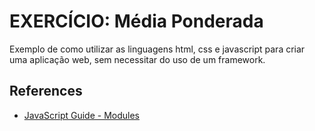# EXERCÍCIO: Média Ponderada

Exemplo de como utilizar as linguagens html, css e javascript para criar uma
aplicação web, sem necessitar do uso de um framework.

## References

- [JavaScript Guide - Modules](https://developer.mozilla.org/en-US/docs/Web/JavaScript/Guide/Modules)
